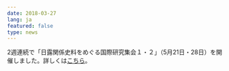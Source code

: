 ```yaml
---
date: 2018-03-27
lang: ja
featured: false
type: news
---
```

2週連続で「日露関係史料をめぐる国際研究集会１・２」（5月21日・28日）を開催しました。詳しくは<a href="/news/2018/event_20180521_28.pdf" target="_blank">こちら</a>。

